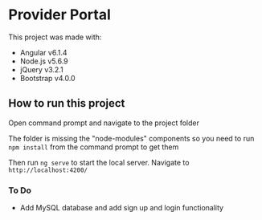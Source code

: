 # Provider Portal

This project was made with:
 - Angular  v6.1.4
 - Node.js v5.6.9
 - jQuery v3.2.1
 - Bootstrap v4.0.0 

## How to run this project

Open command prompt and navigate to the project folder 

The folder is missing the "node-modules" components so you need to run `npm install` from the command prompt to get them

Then run `ng serve` to start the local server. Navigate to `http://localhost:4200/`


### To Do
- Add MySQL database and add sign up and login functionality

